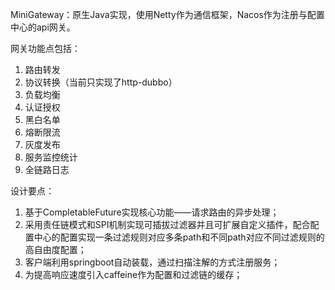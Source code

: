 MiniGateway：原生Java实现，使用Netty作为通信框架，Nacos作为注册与配置中心的api网关。

网关功能点包括：
1. 路由转发
2. 协议转换（当前只实现了http-dubbo）
3. 负载均衡
4. 认证授权
5. 黑白名单
6. 熔断限流
7. 灰度发布
8. 服务监控统计
9. 全链路日志

设计要点：
1. 基于CompletableFuture实现核心功能——请求路由的异步处理；
2. 采用责任链模式和SPI机制实现可插拔过滤器并且可扩展自定义插件，配合配置中心的配置实现一条过滤规则对应多条path和不同path对应不同过滤规则的高自由度配置；
3. 客户端利用springboot自动装载，通过扫描注解的方式注册服务；
4. 为提高响应速度引入caffeine作为配置和过滤链的缓存；
